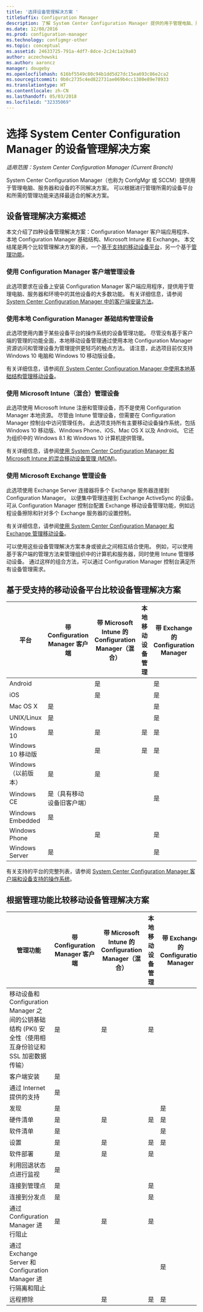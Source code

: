 ```yaml
---
title: '选择设备管理解决方案 '
titleSuffix: Configuration Manager
description: 了解 System Center Configuration Manager 提供的用于管理电脑、服务器和设备的解决方案。
ms.date: 12/08/2016
ms.prod: configuration-manager
ms.technology: configmgr-other
ms.topic: conceptual
ms.assetid: 24633725-791a-4df7-8dce-2c24c1a19a03
author: aczechowski
ms.author: aaroncz
manager: dougeby
ms.openlocfilehash: 616bf5549c80c94b1dd5d27dc15ea693c86e2ca2
ms.sourcegitcommit: 0b0c2735c4ed822731ae069b4cc1380e89e78933
ms.translationtype: HT
ms.contentlocale: zh-CN
ms.lasthandoff: 05/03/2018
ms.locfileid: "32335069"
---
```

# <a name="choose-a-device-management-solution-for-system-center-configuration-manager"></a>选择 System Center Configuration Manager 的设备管理解决方案

*适用范围：System Center Configuration Manager (Current Branch)*

System Center Configuration Manager（也称为 ConfgMgr 或 SCCM）提供用于管理电脑、服务器和设备的不同解决方案。 可以根据进行管理所需的设备平台和所需的管理功能来选择最适合的解决方案。  


##  <a name="overview-of-device-management-solutions"></a>设备管理解决方案概述  
 本文介绍了四种设备管理解决方案：Configuration Manager 客户端应用程序、本地 Configuration Manager 基础结构、Microsoft Intune 和 Exchange。 本文结尾是两个比较管理解决方案的表，一个[基于支持的移动设备平台](#compare-device-management-solutions-based-on-supported-mobile-device-platforms)，另一个基于[管理功能](#compare-mobile-device-management-solutions-based-on-management-functionality)。


###  <a name="manage-devices-with-the-configuration-manager-client"></a>使用 Configuration Manager 客户端管理设备  

此选项要求在设备上安装 Configuration Manager 客户端应用程序，提供用于管理电脑、服务器和环境中的其他设备的大多数功能。 有关详细信息，请参阅 [System Center Configuration Manager 中的客户端安装方法](/sccm/core/clients/deploy/plan/client-installation-methods)。  

###  <a name="manage-devices-with-on-premises-configuration-manager-infrastructure"></a>使用本地 Configuration Manager 基础结构管理设备  

此选项使用内置于某些设备平台的操作系统的设备管理功能。 尽管没有基于客户端的管理的功能全面，本地移动设备管理通过使用本地 Configuration Manager 资源访问和管理设备为管理提供更轻巧的触点方法。 请注意，此选项目前仅支持 Windows 10 电脑和 Windows 10 移动版设备。  

有关详细信息，请参阅[在 System Center Configuration Manager 中使用本地基础结构管理移动设备](../../mdm/understand/manage-mobile-devices-with-on-premises-infrastructure.md)。  

###  <a name="manage-devices-with-microsoft-intune-hybrid"></a>使用 Microsoft Intune（混合）管理设备  

此选项使用 Microsoft Intune 注册和管理设备，而不是使用 Configuration Manager 本地资源。 尽管由 Intune 管理设备，但需要在 Configuration Manager 控制台中访问管理任务。 此选项支持所有主要移动设备操作系统，包括 Windows 10 移动版、Windows Phone、iOS、Mac OS X 以及 Android。 它还为组织中的 Windows 8.1 和 Windows 10 计算机提供管理。  

有关详细信息，请参阅[使用 System Center Configuration Manager 和 Microsoft Intune 的混合移动设备管理 (MDM)](../../mdm/understand/hybrid-mobile-device-management.md)。  

###  <a name="manage-devices-with-microsoft-exchange"></a>使用 Microsoft Exchange 管理设备  

此选项使用 Exchange Server 连接器将多个 Exchange 服务器连接到 Configuration Manager。 以便集中管理连接到 Exchange ActiveSync 的设备。 可从 Configuration Manager 控制台配置 Exchange 移动设备管理功能，例如远程设备擦除和针对多个 Exchange 服务器的设置控制。  

有关详细信息，请参阅[使用 System Center Configuration Manager 和 Exchange 管理移动设备](../../mdm/deploy-use/manage-mobile-devices-with-exchange-activesync.md)。  

可以使用这些设备管理解决方案本身或彼此之间相互结合使用。 例如，可以使用基于客户端的管理方法来管理组织中的计算机和服务器，同时使用 Intune 管理移动设备。 通过这样的组合方法，可以通过 Configuration Manager 控制台满足所有设备管理需求。  

## <a name="compare-device-management-solutions-based-on-supported-mobile-device-platforms"></a>基于受支持的移动设备平台比较设备管理解决方案  

|平台|带 Configuration Manager 客户端|带 Microsoft Intune 的 Configuration Manager（混合）|本地移动设备管理|带 Exchange 的 Configuration Manager|  
|--------------|-------------------------------------------|-------------------------------------------------------------------|-------------------------------|-----------------------------------------|  
|Android||是||是|  
|iOS||是||是|  
|Mac OS X|是|||是|  
|UNIX/Linux|是|||是|  
|Windows 10|是|是|是|是|  
|Windows 10 移动版||是|是|是|  
|Windows（以前版本）|是|是||是|  
|Windows CE|是（具有移动设备旧客户端）|||是|  
|Windows Embedded|是||||  
|Windows Phone||是||是|  
|Windows Server|是|||是|  

 有关支持的平台的完整列表，请参阅 [System Center Configuration Manager 客户端和设备支持的操作系统](configs\supported-operating-systems-for-clients-and-devices.md)。

##  <a name="bkmk_comp2"></a> 根据管理功能比较移动设备管理解决方案  

|管理功能|带 Configuration Manager 客户端|带 Microsoft Intune 的 Configuration Manager（混合）|本地移动设备管理|带 Exchange 的 Configuration Manager|  
|------------------------------|-------------------------------------------|-------------------------------------------------------------------|-------------------------------|-----------------------------------------|  
|移动设备和 Configuration Manager 之间的公钥基础结构 (PKI) 安全性（使用相互身份验证和 SSL 加密数据传输）|是|是|是||  
|客户端安装|是||||  
|通过 Internet 提供的支持|是||||  
|发现|是|||是|  
|硬件清单|是|是|是|是|  
|软件清单|是|||是|  
|设置|是|是|是|是|  
|软件部署|是|是|是||  
|利用回退状态点进行监视|是||||  
|连接到管理点|是||是||  
|连接到分发点|是||是||  
|通过 Configuration Manager 进行阻止|是|是|是||  
|通过 Exchange Server 和 Configuration Manager 进行隔离和阻止||||是|  
|远程擦除| |是|是|是|  
